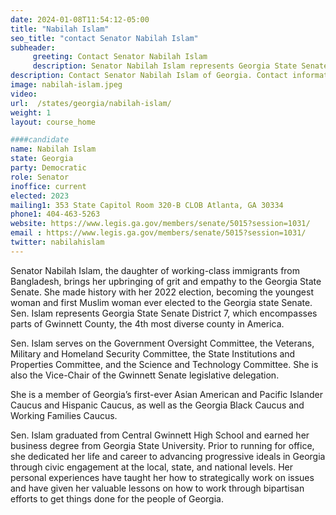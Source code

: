 ```yaml
---
date: 2024-01-08T11:54:12-05:00
title: "Nabilah Islam"
seo_title: "contact Senator Nabilah Islam"
subheader:
     greeting: Contact Senator Nabilah Islam
     description: Senator Nabilah Islam represents Georgia State Senate District 7, which encompasses parts of Gwinnett County, the 4th most diverse county in America.
description: Contact Senator Nabilah Islam of Georgia. Contact information for Nabilah Islam includes email address, phone number, and mailing address.
image: nabilah-islam.jpeg
video:
url:  /states/georgia/nabilah-islam/
weight: 1
layout: course_home

####candidate
name: Nabilah Islam
state: Georgia
party: Democratic
role: Senator
inoffice: current
elected: 2023
mailing1: 353 State Capitol Room 320-B CLOB Atlanta, GA 30334
phone1: 404-463-5263
website: https://www.legis.ga.gov/members/senate/5015?session=1031/
email : https://www.legis.ga.gov/members/senate/5015?session=1031/
twitter: nabilahislam
---
```


Senator Nabilah Islam, the daughter of working-class immigrants from Bangladesh, brings her upbringing of grit and empathy to the Georgia State Senate. She made history with her 2022 election, becoming the youngest woman and first Muslim woman ever elected to the Georgia state Senate. Sen. Islam represents Georgia State Senate District 7, which encompasses parts of Gwinnett County, the 4th most diverse county in America.

Sen. Islam serves on the Government Oversight Committee, the Veterans, Military and Homeland Security Committee, the State Institutions and Properties Committee, and the Science and Technology Committee. She is also the Vice-Chair of the Gwinnett Senate legislative delegation.

She is a member of Georgia’s first-ever Asian American and Pacific Islander Caucus and Hispanic Caucus, as well as the Georgia Black Caucus and Working Families Caucus.

Sen. Islam graduated from Central Gwinnett High School and earned her business degree from Georgia State University. Prior to running for office, she dedicated her life and career to advancing progressive ideals in Georgia through civic engagement at the local, state, and national levels. Her personal experiences have taught her how to strategically work on issues and have given her valuable lessons on how to work through bipartisan efforts to get things done for the people of Georgia.
